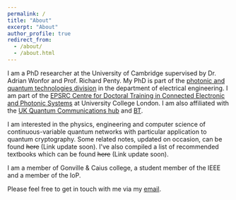```yaml
---
permalink: /
title: "About"
excerpt: "About"
author_profile: true
redirect_from: 
  - /about/
  - /about.html
---
```


I am a PhD researcher at the University of Cambridge supervised by Dr. Adrian Wonfor and Prof. Richard Penty. My PhD is part of the [photonic and quantum technologies division](https://ee.eng.cam.ac.uk/index.php/photonic-and-quantum-technologies/) in the department of electrical engineering. I am part of the [EPSRC Centre for Doctoral Training in Connected Electronic and Photonic Systems](https://www.ceps-cdt.org/) at University College London. I am also affiliated with the [UK Quantum Communications hub](https://www.quantumcommshub.net/) and [BT](https://www.quantumcommshub.net/industry-government-media/collaboration-opportunities/case-studies/bt/).

I am interested in the physics, engineering and computer science of continuous-variable quantum networks with particular application to quantum cryptography. Some related notes, updated on occasion, can be found ~~here~~ (Link update soon). I've also compiled a list of recommended textbooks which can be found ~~here~~ (Link update soon).

I am a member of Gonville & Caius college, a student member of the IEEE and a member of the IoP.

Please feel free to get in touch with me via my [email](mailto:aa2301@cam.ac.uk).